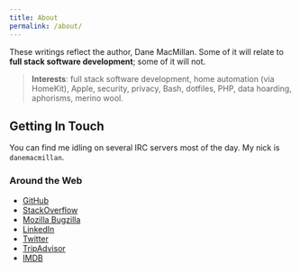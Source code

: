 ```yaml
---
title: About
permalink: /about/
---
```


These writings reflect the author, Dane MacMillan. Some of it will relate 
to **full stack software development**; some of it will not.

> **Interests**: full stack software development, home automation (via HomeKit), Apple, security, privacy, Bash, dotfiles, PHP, data hoarding, aphorisms, merino wool.

## Getting In Touch

You can find me idling on several IRC servers most of the day. My nick is `danemacmillan`.

### Around the Web

- [GitHub](https://github.com/danemacmillan)
- [StackOverflow](https://stackoverflow.com/users/2973534/danemacmillan)
- [Mozilla Bugzilla](https://bugzilla.mozilla.org/user_profile?user_id=471851)
- [LinkedIn](http://ca.linkedin.com/in/danemacmillan)
- [Twitter](https://twitter.com/dane_macmillan)
- [TripAdvisor](http://www.tripadvisor.ca/members/danemacmillan)
- [IMDB](http://www.imdb.com/user/ur25031098/)
